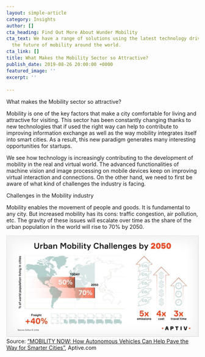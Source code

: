 ```yaml
---
layout: simple-article
category: Insights
author: []
cta_heading: Find Out More About Wunder Mobility
cta_text: We have a range of solutions using the latest technology driving forward
  the future of mobility around the world.
cta_link: []
title: What Makes the Mobility Sector so Attractive?
publish_date: 2019-08-26 20:00:00 +0000
featured_image: ''
excerpt: ''

---
```

What makes the Mobility sector so attractive? 

Mobility is one of the key factors that make a city comfortable for living and attractive for visiting. This sector has been constantly changing thanks to new technologies that if used the right way can help to contribute to improving information exchange as well as the way mobility integrates itself into smart cities. As a result, this new paradigm generates many interesting opportunities for startups.

We see how technology is increasingly contributing to the development of mobility in the real and virtual world. The advanced functionalities of machine vision and image processing on mobile devices keep on improving virtual interaction and connections. On the other hand, we need to first be aware of what kind of challenges the industry is facing.

Challenges in the Mobility industry

Mobility enables the movement of people and goods. It is fundamental to any city. But increased mobility has its cons: traffic congestion, air pollution, etc. The gravity of these issues will escalate over time as the share of the urban population in the world will rise to 70% by 2050.

![](/uploads/2019/08/26/LilysBlogPostImage1.jpg)Source: [“MOBILITY NOW: How Autonomous Vehicles Can Help Pave the Way for Smarter Cities”](https://www.aptiv.com/media/article/mobility-now-how-autonomous-vehicles-can-help-pave-the-way-for-smarter-cities), Aptive.com